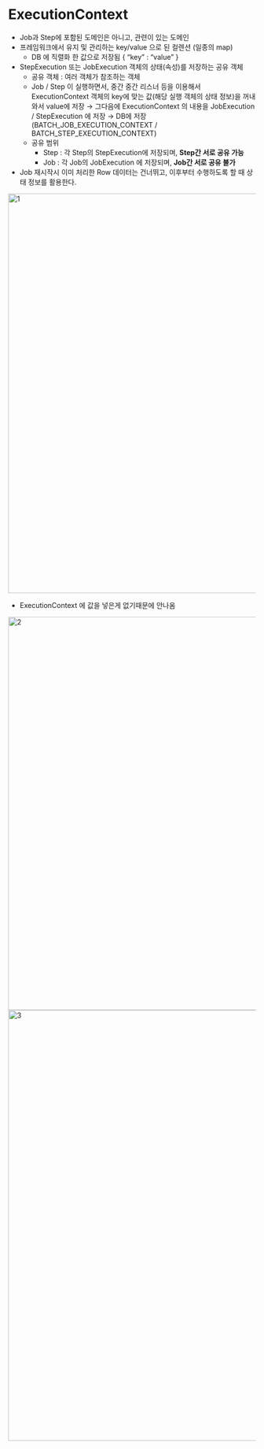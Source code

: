 # ExecutionContext

- Job과 Step에 포함된 도메인은 아니고, 관련이 있는 도메인
- 프레임워크에서 유지 및 관리하는 key/value 으로 된 컬렌션 (일종의 map)
    - DB 에 직렬화 한 값으로 저장됨 { “key” : “value” }
- StepExecution 또는 JobExecution 객체의 상태(속성)를 저장하는 공유 객체
    - 공유 객체 : 여러 객체가 참조하는 객체
    - Job / Step 이 실행하면서, 중간 중간 리스너 등을 이용해서 ExecutionContext 객체의 key에 맞는 값(해당 실행 객체의 상태 정보)을 꺼내와서 value에 저장
      → 그다음에 ExecutionContext 의 내용을 JobExecution / StepExecution 에 저장
      → DB에 저장 (BATCH_JOB_EXECUTION_CONTEXT / BATCH_STEP_EXECUTION_CONTEXT)
    - 공유 범위
        - Step : 각 Step의 StepExecution에 저장되며, **Step간 서로 공유 가능**
        - Job : 각 Job의 JobExecution 에 저장되며, **Job간 서로 공유 불가**
- Job 재시작시 이미 처리한 Row 데이터는 건너뛰고, 이후부터 수행하도록 할 때 상태 정보를 활용한다.

<img width="812" alt="1" src="https://github.com/gilyeon00/TIL/assets/52391627/7c8ed9b4-c748-4710-b43c-a081ab518535">

- ExecutionContext 에 값을 넣은게 없기때문에 안나옴

<img width="799" alt="2" src="https://github.com/gilyeon00/TIL/assets/52391627/20757c67-dbb8-4d90-9ffe-51c0cba7e3b4">


<img width="875" alt="3" src="https://github.com/gilyeon00/TIL/assets/52391627/299acddf-5cd3-4969-8171-1d41e8bea262">
